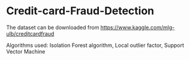 # Credit-card-Fraud-Detection

The dataset can be downloaded from https://www.kaggle.com/mlg-ulb/creditcardfraud

Algorithms used: Isolation Forest algorithm, Local outlier factor, Support Vector Machine


